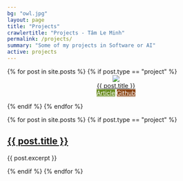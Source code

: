```yaml
---
bg: "owl.jpg"
layout: page
title: "Projects"
crawlertitle: "Projects - Tâm Le Minh"
permalink: /projects/
summary: "Some of my projects in Software or AI"
active: projects
---
```


<div>
{% for post in site.posts %}
  {% if post.type == "project" %}

<div style="text-align: center" class="inline-block">
  <a href="{{ post.url | relative_url }}">
    <img class="project-round" src="{{ site.images | relative_url }}/{{ post.bg }}" />
  </a>
  <div>
  <a href="{{ post.url | relative_url }}">{{ post.title }}</a>
  </div>
  <div>
  <a target="_blank" style="background-color: olivedrab; color: white" href="{{ post.url | relative_url }}" class="linkbutton">Article</a>
  <a target="_blank" style="background-color: saddlebrown; color: white" href="{{ post.github }}" class="linkbutton">Github</a>
  </div>
</div>

  {% endif %}
{% endfor %}
</div>

{% for post in site.posts %}
  {% if post.type == "project" %}

<article class="index-page">
  <h2><a href="{{ post.url | relative_url }}">{{ post.title }}</a></h2>
  {{ post.excerpt }}
</article>
	
  {% endif %}
{% endfor %}
